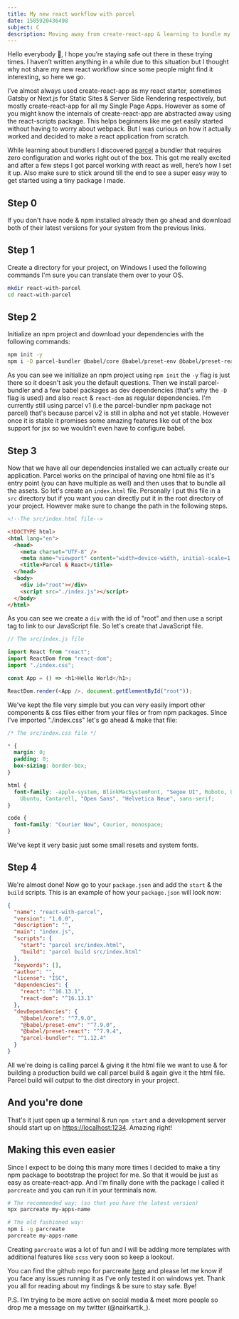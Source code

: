 ```yaml
---
title: My new react workflow with parcel
date: 1585920436498
subject: C
description: Moving away from create-react-app & learning to bundle my own assets
---
```


Hello everybody 👋, I hope you’re staying safe out there in these trying times. I haven’t written anything in a while due to this situation but I thought why not share my new react workflow since some people might find it interesting, so here we go.

I’ve almost always used create-react-app as my react starter, sometimes Gatsby or Next.js for Static Sites & Server Side Rendering respectively, but mostly create-react-app for all my Single Page Apps. However as some of you might know the internals of create-react-app are abstracted away using the react-scripts package. This helps beginners like me get easily started without having to worry about webpack. But I was curious on how it actually worked and decided to make a react application from scratch.

While learning about bundlers I discovered [parcel](https://parceljs.org/) a bundler that requires zero configuration and works right out of the box. This got me really excited and after a few steps I got parcel working with react as well, here’s how I set it up. Also make sure to stick around till the end to see a super easy way to get started using a tiny package I made.

## Step 0

If you don't have node & npm installed already then go ahead and download both of their latest versions for your system from the previous links.

## Step 1

Create a directory for your project, on Windows I used the following commands I'm sure you can translate them over to your OS.

```bash
mkdir react-with-parcel
cd react-with-parcel
```

## Step 2

Initialize an npm project and download your dependencies with the following commands:

```bash
npm init -y
npm i -D parcel-bundler @babel/core @babel/preset-env @babel/preset-reactnpm i react react-dom
```

As you can see we initialize an npm project using `npm init` the `-y` flag is just there so it doesn't ask you the default questions. Then we install parcel-bundler and a few babel packages as dev dependencies (that's why the `-D` flag is used) and also `react` & `react-dom` as regular dependencies. I'm currently still using parcel v1 (i.e the parcel-bundler npm package not parcel) that's because parcel v2 is still in alpha and not yet stable. However once it is stable it promises some amazing features like out of the box support for jsx so we wouldn't even have to configure babel.

## Step 3

Now that we have all our dependencies installed we can actually create our application. Parcel works on the principal of having one html file as it's entry point (you can have multiple as well) and then uses that to bundle all the assets. So let's create an `index.html` file. Personally I put this file in a `src` directory but if you want you can directly put it in the root directory of your project. However make sure to change the path in the following steps.

```html
<!--The src/index.html file-->

<!DOCTYPE html>
<html lang="en">
  <head>
    <meta charset="UTF-8" />
    <meta name="viewport" content="width=device-width, initial-scale=1.0" />
    <title>Parcel & React</title>
  </head>
  <body>
    <div id="root"></div>
    <script src="./index.js"></script>
  </body>
</html>
```

As you can see we create a `div` with the id of "root" and then use a script tag to link to our JavaScript file. So let's create that JavaScript file.

```js
// The src/index.js file

import React from "react";
import ReactDom from "react-dom";
import "./index.css";

const App = () => <h1>Hello World</h1>;

ReactDom.render(<App />, document.getElementById("root"));
```

We've kept the file very simple but you can very easily import other components & css files either from your files or from npm packages. SInce I've imported "./index.css" let's go ahead & make that file:

```css
/* The src/index.css file */

* {
  margin: 0;
  padding: 0;
  box-sizing: border-box;
}

html {
  font-family: -apple-system, BlinkMacSystemFont, "Segoe UI", Roboto, Oxygen,
    Ubuntu, Cantarell, "Open Sans", "Helvetica Neue", sans-serif;
}

code {
  font-family: "Courier New", Courier, monospace;
}
```

We've kept it very basic just some small resets and system fonts.

## Step 4

We're almost done! Now go to your `package.json` and add the `start` & the `build` scripts. This is an example of how your `package.json` will look now:

```json
{
  "name": "react-with-parcel",
  "version": "1.0.0",
  "description": "",
  "main": "index.js",
  "scripts": {
    "start": "parcel src/index.html",
    "build": "parcel build src/index.html"
  },
  "keywords": [],
  "author": "",
  "license": "ISC",
  "dependencies": {
    "react": "^16.13.1",
    "react-dom": "^16.13.1"
  },
  "devDependencies": {
    "@babel/core": "^7.9.0",
    "@babel/preset-env": "^7.9.0",
    "@babel/preset-react": "^7.9.4",
    "parcel-bundler": "^1.12.4"
  }
}
```

All we're doing is calling parcel & giving it the html file we want to use & for building a production build we call parcel build & again give it the html file. Parcel build will output to the dist directory in your project.

## And you're done

That's it just open up a terminal & run `npm start` and a development server should start up on [https://localhost:1234](https://localhost:1234). Amazing right!

## Making this even easier

Since I expect to be doing this many more times I decided to make a tiny npm package to bootstrap the project for me. So that it would be just as easy as create-react-app. And I'm finally done with the package I called it `parcreate` and you can run it in your terminals now.

```bash
# The recommended way: (so that you have the latest version)
npx parcreate my-apps-name

# The old fashioned way:
npm i -g parcreate
parcreate my-apps-name
```

Creating `parcreate` was a lot of fun and I will be adding more templates with additional features like `scss` very soon so keep a lookout.

You can find the github repo for parcreate [here](https://github.com/kartiknair/parcreate) and please let me know if you face any issues running it as I've only tested it on windows yet. Thank you all for reading about my findings & be sure to stay safe. Bye!

P.S. I’m trying to be more active on social media & meet more people so drop me a message on my twitter (@nairkartik\_).